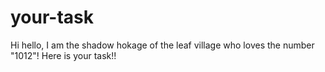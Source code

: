 # your-task

Hi hello, I am the shadow hokage of the leaf village who loves the number "1012"!
Here is your task!!
